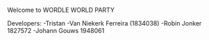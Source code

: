 Welcome to WORDLE WORLD PARTY

Developers:
-Tristan
-Van Niekerk Ferreira (1834038) 
-Robin Jonker 1827572
-Johann Gouws 1948061
